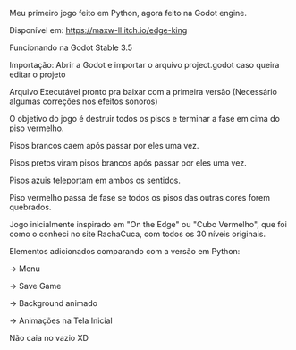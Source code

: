 Meu primeiro jogo feito em Python, agora feito na Godot engine. 

Disponível em: https://maxw-ll.itch.io/edge-king

Funcionando na Godot Stable 3.5

Importação: Abrir a Godot e importar o arquivo project.godot caso queira editar o projeto

Arquivo Executável pronto pra baixar com a primeira versão (Necessário algumas correções nos efeitos sonoros)

O objetivo do jogo é destruir todos os pisos e terminar a fase em cima do piso vermelho. 

Pisos brancos caem após passar por eles uma vez.

Pisos pretos viram pisos brancos após passar por eles uma vez.

Pisos azuis teleportam em ambos os sentidos.

Piso vermelho passa de fase se todos os pisos das outras cores forem quebrados.

Jogo inicialmente inspirado em "On the Edge" ou "Cubo Vermelho", que foi como o conheci no site RachaCuca, com todos os 30 níveis originais.

Elementos adicionados comparando com a versão em Python:

 -> Menu
 
 -> Save Game

 -> Background animado

 -> Animações na Tela Inicial

Não caia no vazio XD
